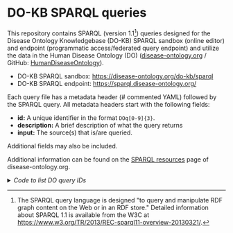 # DO-KB SPARQL queries

This repository contains SPARQL (version 1.1[^1]) queries designed for the Disease Ontology Knowledgebase (DO-KB) SPARQL sandbox (online editor) and endpoint (programmatic access/federated query endpoint) and utilize the data in the Human Disease Ontology (DO) ([disease-ontology.org](https://disease-ontology.org) / GitHub: [HumanDiseaseOntology](https://github.com/DiseaseOntology/HumanDiseaseOntology)).
- DO-KB SPARQL sandbox: https://disease-ontology.org/do-kb/sparql
- DO-KB SPARQL endpoint: https://sparql.disease-ontology.org/

Each query file has a metadata header (# commented YAML) followed by the SPARQL query. All metadata headers start with the following fields:
- **id:** A unique identifier in the format `DOq[0-9]{3}`.
- **description:** A brief description of what the query returns
- **input:** The source(s) that is/are queried.

Additional fields may also be included.

Additional information can be found on the [SPARQL resources](https://disease-ontology.org/do-kb/sparql_help) page of disease-ontology.org.

<details>

<summary><i>Code to list DO query IDs</i></summary>

```
grep -REh "[# ]id:" * | grep -Eo "DOq[0-9]{3}" | sort --reverse | uniq -c
```

</details>

[^1]: The SPARQL query language is designed "to query and manipulate RDF graph content on the Web or in an RDF store." Detailed information about SPARQL 1.1 is available from the W3C at https://www.w3.org/TR/2013/REC-sparql11-overview-20130321/.
